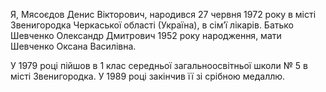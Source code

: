 Я, Мясоєдов Денис Вікторович, народився 27 червня 1972 року в місті Звенигородка Черкаської області (Україна), в сім’ї лікарів. Батько Шевченко Олександр Дмитрович 1952 року народження, мати Шевченко Оксана Василівна.

У 1979 році пійшов в 1 клас середньої загальноосвітньої школи № 5 в місті Звенигородка. У 1989 році закінчив її зі срібною медаллю.